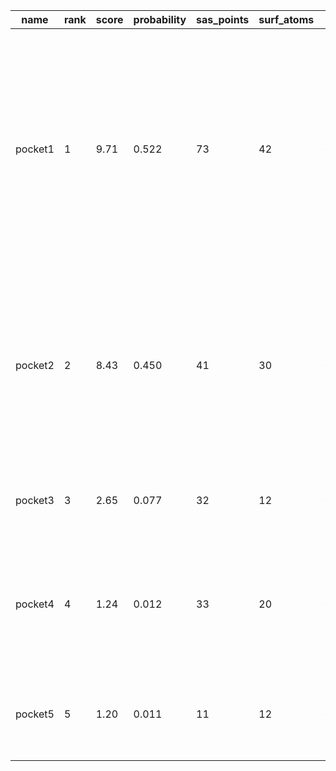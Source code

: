 | **name** | **rank** | **score** | **probability** | **sas_points** | **surf_atoms** | **center_x** | **center_y** | **center_z** | **residue_ids**                                                                                   | **surf_atom_ids**                                                                                                                                                                                  |
|----------|----------|-----------|-----------------|----------------|----------------|--------------|--------------|--------------|---------------------------------------------------------------------------------------------------|----------------------------------------------------------------------------------------------------------------------------------------------------------------------------------------------------|
| pocket1  | 1        | 9.71      | 0.522           | 73             | 42             | -68.9539     | 25.2756      | 2.4503       | A_198 A_248 A_249 A_252 A_256 A_325 A_329 B_15 B_16 B_17 B_21 B_332 B_36 B_39 B_40 B_48 B_53 B_55 | 252 253 254 569 574 577 578 580 600 602 603 605 635 636 637 1192 1193 1194 1242 1356 1357 1360 1362 1363 1366 1373 1374 1376 1403 1539 1541 1542 1567 1569 1576 1577 1643 1644 1689 1708 1709 3927 |
| pocket2  | 2        | 8.43      | 0.450           | 41             | 30             | -45.2816     | 17.0560      | -3.8645      | B_138 B_139 B_140 B_141 B_149 B_150 B_151 B_178 B_204 B_205 B_271 B_30 B_300 B_301 B_99           | 1484 2081 2362 2368 2378 2390 2392 2445 2447 2456 2457 2458 2464 2695 2697 2698 2918 2920 2926 2927 2928 2929 2930 3439 3441 3657 3658 3659 3660 3661                                              |
| pocket3  | 3        | 2.65      | 0.077           | 32             | 12             | -50.8839     | 32.8547      | -1.4782      | A_305 A_328 A_331 B_23 B_27 B_305 B_31                                                            | 1019 1021 1229 1231 1264 1265 1424 1453 1491 1492 1493 3699                                                                                                                                        |
| pocket4  | 4        | 1.24      | 0.012           | 33             | 20             | -67.3843     | 40.0533      | -1.7929      | A_243 A_247 A_285 A_286 A_332 A_333 B_330 B_331 B_332 B_335                                       | 535 536 537 559 560 561 562 855 857 859 862 1275 1283 3909 3910 3915 3921 3923 3926 3959                                                                                                           |
| pocket5  | 5        | 1.20      | 0.011           | 11             | 12             | -79.8216     | 33.0368      | 4.3317       | A_217 A_220 A_250 A_253 A_272 A_279 A_281                                                         | 410 411 434 584 586 587 614 762 804 807 816 821                                                                                                                                                    |
